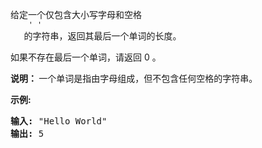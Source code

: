 <html>
 <body>
  <p>
   给定一个仅包含大小写字母和空格
   <code>
    ' '
   </code>
   的字符串，返回其最后一个单词的长度。
  </p>
  <p>
   如果不存在最后一个单词，请返回 0 。
  </p>
  <p>
   <strong>
    说明：
   </strong>
   一个单词是指由字母组成，但不包含任何空格的字符串。
  </p>
  <p>
   <strong>
    示例:
   </strong>
  </p>
  <pre><strong>输入:</strong> "Hello World"
<strong>输出:</strong> 5
</pre>
 </body>
</html>